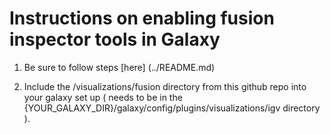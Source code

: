 # Instructions on enabling fusion inspector tools in Galaxy

1. Be sure to follow steps [here] (../README.md) 

2. Include the /visualizations/fusion directory from this github repo into your galaxy set up ( needs to be in the {YOUR_GALAXY_DIR}/galaxy/config/plugins/visualizations/igv directory ).


